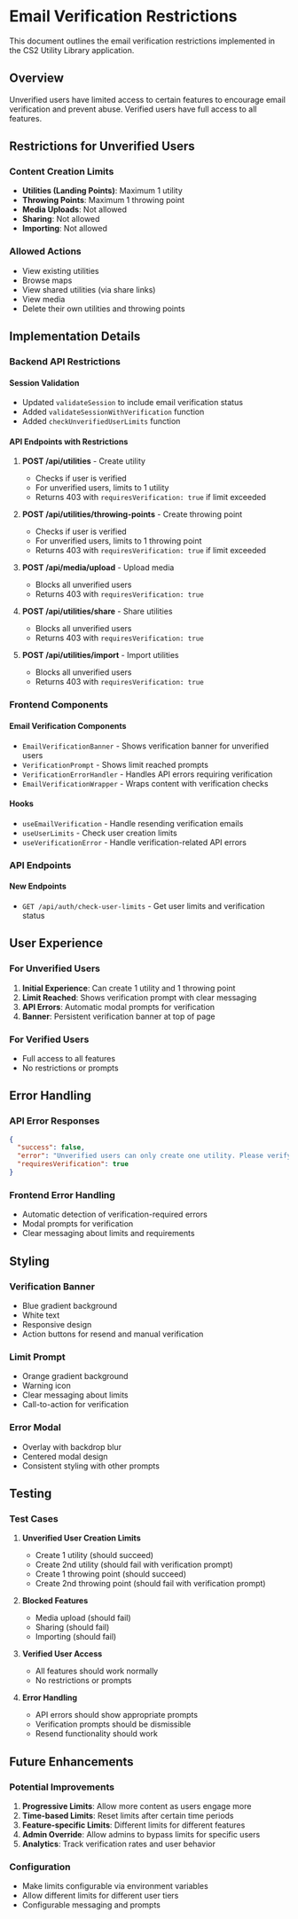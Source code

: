 # Email Verification Restrictions

This document outlines the email verification restrictions implemented in the CS2 Utility Library application.

## Overview

Unverified users have limited access to certain features to encourage email verification and prevent abuse. Verified users have full access to all features.

## Restrictions for Unverified Users

### Content Creation Limits
- **Utilities (Landing Points)**: Maximum 1 utility
- **Throwing Points**: Maximum 1 throwing point
- **Media Uploads**: Not allowed
- **Sharing**: Not allowed
- **Importing**: Not allowed

### Allowed Actions
- View existing utilities
- Browse maps
- View shared utilities (via share links)
- View media
- Delete their own utilities and throwing points

## Implementation Details

### Backend API Restrictions

#### Session Validation
- Updated `validateSession` to include email verification status
- Added `validateSessionWithVerification` function
- Added `checkUnverifiedUserLimits` function

#### API Endpoints with Restrictions

1. **POST /api/utilities** - Create utility
   - Checks if user is verified
   - For unverified users, limits to 1 utility
   - Returns 403 with `requiresVerification: true` if limit exceeded

2. **POST /api/utilities/throwing-points** - Create throwing point
   - Checks if user is verified
   - For unverified users, limits to 1 throwing point
   - Returns 403 with `requiresVerification: true` if limit exceeded

3. **POST /api/media/upload** - Upload media
   - Blocks all unverified users
   - Returns 403 with `requiresVerification: true`

4. **POST /api/utilities/share** - Share utilities
   - Blocks all unverified users
   - Returns 403 with `requiresVerification: true`

5. **POST /api/utilities/import** - Import utilities
   - Blocks all unverified users
   - Returns 403 with `requiresVerification: true`

### Frontend Components

#### Email Verification Components
- `EmailVerificationBanner` - Shows verification banner for unverified users
- `VerificationPrompt` - Shows limit reached prompts
- `VerificationErrorHandler` - Handles API errors requiring verification
- `EmailVerificationWrapper` - Wraps content with verification checks

#### Hooks
- `useEmailVerification` - Handle resending verification emails
- `useUserLimits` - Check user creation limits
- `useVerificationError` - Handle verification-related API errors

### API Endpoints

#### New Endpoints
- `GET /api/auth/check-user-limits` - Get user limits and verification status

## User Experience

### For Unverified Users
1. **Initial Experience**: Can create 1 utility and 1 throwing point
2. **Limit Reached**: Shows verification prompt with clear messaging
3. **API Errors**: Automatic modal prompts for verification
4. **Banner**: Persistent verification banner at top of page

### For Verified Users
- Full access to all features
- No restrictions or prompts

## Error Handling

### API Error Responses
```json
{
  "success": false,
  "error": "Unverified users can only create one utility. Please verify your email to create more utilities.",
  "requiresVerification": true
}
```

### Frontend Error Handling
- Automatic detection of verification-required errors
- Modal prompts for verification
- Clear messaging about limits and requirements

## Styling

### Verification Banner
- Blue gradient background
- White text
- Responsive design
- Action buttons for resend and manual verification

### Limit Prompt
- Orange gradient background
- Warning icon
- Clear messaging about limits
- Call-to-action for verification

### Error Modal
- Overlay with backdrop blur
- Centered modal design
- Consistent styling with other prompts

## Testing

### Test Cases
1. **Unverified User Creation Limits**
   - Create 1 utility (should succeed)
   - Create 2nd utility (should fail with verification prompt)
   - Create 1 throwing point (should succeed)
   - Create 2nd throwing point (should fail with verification prompt)

2. **Blocked Features**
   - Media upload (should fail)
   - Sharing (should fail)
   - Importing (should fail)

3. **Verified User Access**
   - All features should work normally
   - No restrictions or prompts

4. **Error Handling**
   - API errors should show appropriate prompts
   - Verification prompts should be dismissible
   - Resend functionality should work

## Future Enhancements

### Potential Improvements
1. **Progressive Limits**: Allow more content as users engage more
2. **Time-based Limits**: Reset limits after certain time periods
3. **Feature-specific Limits**: Different limits for different features
4. **Admin Override**: Allow admins to bypass limits for specific users
5. **Analytics**: Track verification rates and user behavior

### Configuration
- Make limits configurable via environment variables
- Allow different limits for different user tiers
- Configurable messaging and prompts
